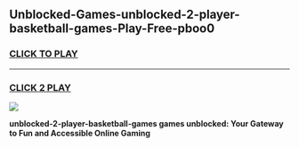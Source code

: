 
## Unblocked-Games-unblocked-2-player-basketball-games-Play-Free-pboo0
<h3>
<a href="https://premium76.site?title=unblocked-2-player-basketball-games&ref=10A">CLICK TO PLAY</a></h3>
<hr>

<h3>
<a href="https://premium76.site?title=unblocked-2-player-basketball-games&ref=10A">CLICK 2 PLAY</a>
  
</h3>

<a href="https://premium76.site?title=unblocked-2-player-basketball-games&ref=10A"><img src="https://clearcache.store/games.png"></a>


**unblocked-2-player-basketball-games games unblocked: Your Gateway to Fun and Accessible Online Gaming**

